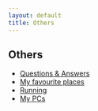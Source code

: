 ```yaml
---
layout: default
title: Others
---
```


## Others

* [Questions & Answers](qa.html)
* [My favourite places](favourite_places.html)
* [Running](running.html)
* [My PCs](my-pcs.html)